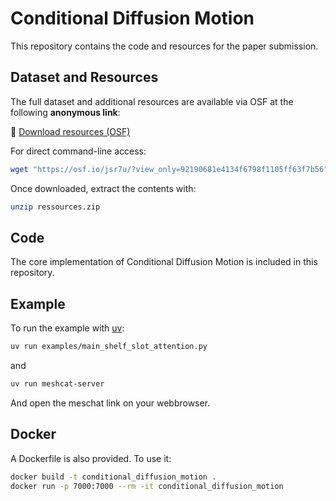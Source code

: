 # Conditional Diffusion Motion

This repository contains the code and resources for the paper submission.

## Dataset and Resources
The full dataset and additional resources are available via OSF at the following **anonymous link**:

🔗 [Download resources (OSF)](https://osf.io/jsr7u/?view_only=92190681e4134f6798f1105ff63f7b56)

For direct command-line access:

```bash
wget "https://osf.io/jsr7u/?view_only=92190681e4134f6798f1105ff63f7b56" -O ressources.zip
```

Once downloaded, extract the contents with:

```bash
unzip ressources.zip
```

## Code
The core implementation of Conditional Diffusion Motion is included in this repository.

## Example
To run the example with [uv](https://docs.astral.sh/uv/getting-started/installation/):

```bash
uv run examples/main_shelf_slot_attention.py
```
and
```bash
uv run meshcat-server
```

And open the meschat link on your webbrowser.

## Docker

A Dockerfile is also provided. To use it:

```bash
docker build -t conditional_diffusion_motion .
docker run -p 7000:7000 --rm -it conditional_diffusion_motion
```
